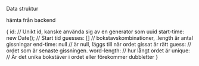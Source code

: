 

Data struktur

hämta från backend 

{
    id:                                     // Unikt id, kanske använda sig av en generator som uuid
    start-time: new Date();                 // Start tid
    guesses: []                             // bokstavskombinationer, .length är antal gissningar
    end-time: null                          // är null, läggs till när ordet gissat är rätt
    guess:                                  // ordet som är senaste gissningen.
    word-length:                            // hur långt ordet är
    unique:                                 // Är det unika bokstäver i ordet eller förekommer dubbletter
}
